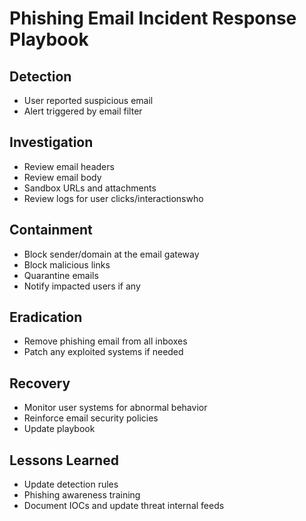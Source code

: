 # Phishing Email Incident Response Playbook

## Detection
- User reported suspicious email
- Alert triggered by email filter

## Investigation
- Review email headers
- Review email body
- Sandbox URLs and attachments
- Review logs for user clicks/interactionswho

## Containment
- Block sender/domain at the email gateway
- Block malicious links
- Quarantine emails
- Notify impacted users if any

## Eradication
- Remove phishing email from all inboxes
- Patch any exploited systems if needed

## Recovery
- Monitor user systems for abnormal behavior
- Reinforce email security policies
- Update playbook

## Lessons Learned
- Update detection rules
- Phishing awareness training
- Document IOCs and update threat internal feeds
